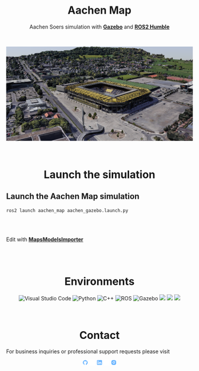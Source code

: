 # <div align="center">Aachen Map</div>

<div align="center">
  <p>
  
   Aachen Soers simulation  with [**Gazebo**](https://classic.gazebosim.org/) and [**ROS2 Humble**](https://docs.ros.org/en/foxy/Releases/Release-Humble-Hawksbill.html)
  </p>
</div>

<br />

![](images/tivoli.png)

<br />



# <div align="center">Launch the simulation</div>

## Launch the Aachen Map simulation

```
ros2 launch aachen_map aachen_gazebo.launch.py
```
<br />
<br />

Edit with [**MapsModelsImporter**](https://github.com/eliemichel/MapsModelsImporter)


<br />
<br />

 # <div align="center">Environments</div>

<div align="center">
  <a href = "https://code.visualstudio.com/" style="text-decoration:none;">
    <img src="https://cdn.jsdelivr.net/gh/devicons/devicon/icons/vscode/vscode-original.svg" width="10%" alt="Visual Studio Code" /></a>
  <a href = "https://www.python.org/" style="text-decoration:none;">
    <img src="https://www.inovex.de/wp-content/uploads/2021/04/training-python.png" width="10%" alt="Python"  /></a>
  <a href = "https://isocpp.org/" style="text-decoration:none;">
    <img src="https://www.vectorsoft.de/wp-content/uploads/2019/10/C_API.png" width="10%" alt="C++"/></a>
  <a href = "https://docs.ros.org/en/foxy/index.html" style="text-decoration:none;">
    <img src="https://picknik.ai/assets/images/blog_posts/ROS2/ros2.png" width="10%" alt="ROS" /></a>
  <a href = "https://gazebosim.org/home" style="text-decoration:none;">
    <img src="https://upload.wikimedia.org/wikipedia/en/5/5e/Gazebo_logo_without_text.svg" width="10%" alt="Gazebo" /></a>
  <a href = "https://about.gitlab.com/" style="text-decoration:none;">
    <img src="https://cdn.jsdelivr.net/gh/devicons/devicon/icons/git/git-original.svg"  width="10%" lt="Git" /></a>
  <a href = "https://ubuntu.com/" style="text-decoration:none;">
    <img src="https://upload.wikimedia.org/wikipedia/commons/thumb/a/ab/Logo-ubuntu_cof-orange-hex.svg/1200px-Logo-ubuntu_cof-orange-hex.svg.png"  width="10%" lt="Git" /></a>
  <a href = "http://sdformat.org/" style="text-decoration:none;">
    <img src="https://newscrewdriver.files.wordpress.com/2018/07/sdformat.png"  width="7%" lt="SDF" /></a>
</div>

<br/>
<br/>

# <div align="center">Contact</div>

For business inquiries or professional support requests please visit 
<br>
<div align="center">
  <a href="https://git.fh-aachen.de/lf4943s" style="text-decoration:none;">
    <img src="https://github.com/Zerquer/archetyp/blob/main/social/github.png?raw=true" width="3%" alt="" /></a>
  <img src="https://github.com/Zerquer/archetyp/blob/main/social/transparent.png?raw=true" width="3%" alt="" />
  <a href="https://www.linkedin.com/in/luigi-ferraioli-850554250/"  style="text-decoration:none;">
    <img src="https://github.com/Zerquer/archetyp/blob/main/social/linkedin.png?raw=true" width="3%" alt="" /></a>
  <img src="https://github.com/Zerquer/archetyp/blob/main/social/transparent.png?raw=true" width="3%" alt="" />
  <a href="https://www.instagram.com/_luigi_21/" style="text-decoration:none;">
    <img src="https://github.com/Zerquer/archetyp/blob/main/social/instagram.png?raw=true" width="3%" alt="" /></a>

</div>
